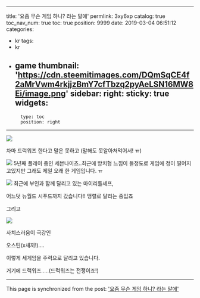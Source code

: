 
---
title: '요즘 무슨 게임 하니? 라는 말에'
permlink: 3xy6xp
catalog: true
toc_nav_num: true
toc: true
position: 9999
date: 2019-03-04 06:51:12
categories:
- kr
tags:
- kr
- game
thumbnail: 'https://cdn.steemitimages.com/DQmSqCE4f2aMrVwm4rkjjzBmY7cfTbzq2pyAeLSN16MW8Ei/image.png'
sidebar:
    right:
        sticky: true
widgets:
    -
        type: toc
        position: right
---


![](https://cdn.steemitimages.com/DQmSqCE4f2aMrVwm4rkjjzBmY7cfTbzq2pyAeLSN16MW8Ei/image.png)

차마 드럭워즈 한다고 말은 못하고
(말해도 못알아쳐먹어서! ㅠ)


![](https://cdn.steemitimages.com/DQmPxtvzoKJaADSszYg8ZNwaV1qmfVLxNLqVdooBhbtWa2F/image.png)
5년째 플레이 중인 세븐나이츠..최근에 방치형 느낌이 들정도로 게임에 정이 떨어지고있지만 그래도 제일 오래 한 게임입니다. ㅠ

![](https://cdn.steemitimages.com/DQmdHoXpxg3dTjG1ncAv3BGJkTzxyoPh9s8T5jgmMTeqNQR/image.png)
최근에 부인과 함께 달리고 있는 마이리틀셰프, 

어느덧 뉴월드  시푸드까지 갔습니다!! 맹렬로 달리는 중입죠

그리고

![](https://cdn.steemitimages.com/DQmdaPmddyYowiEg35Dvpnbj95CtHD9FsifJXvNNMQNWRbJ/image.png)

사치스러움이 극강인

오스틴(x새끼!)....




이렇게 세게임을 주력으로 달리고 있습니다.


거기에 드럭워즈.....(드럭워즈는 전쟁이죠!)

- - -

This page is synchronized from the post: ['요즘 무슨 게임 하니? 라는 말에'](https://steemit.com/@virus707/3xy6xp)
